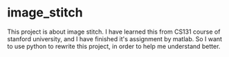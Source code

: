 # image_stitch
This project is about image stitch.
I have learned this from CS131 course of stanford university, and I have finished it's assignment by matlab.
So I want to use python to rewrite this project, in order to help me understand better.
